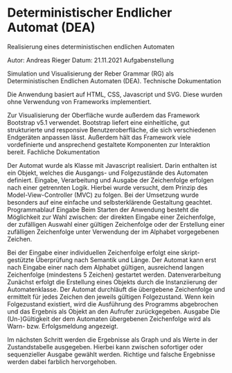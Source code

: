 # Deterministischer Endlicher Automat (DEA)
Realisierung eines deterministischen endlichen Automaten

Autor: Andreas Rieger
Datum: 21.11.2021
Aufgabenstellung

Simulation und Visualisierung der Reber Grammar (RG) als Deterministischen Endlichen Automaten (DEA).
Technische Dokumentation

Die Anwendung basiert auf HTML, CSS, Javascript und SVG. Diese wurden ohne Verwendung von Frameworks implementiert.

Zur Visualisierung der Oberfläche wurde außerdem das Framework Bootstrap v5.1 verwendet. Bootstrap liefert eine einheitliche, gut strukturierte und responsive Benutzeroberfläche, die sich verschiedenen Endgeräten anpassen lässt. Außerdem hält das Framework viele vordefinierte und ansprechend gestaltete Komponenten zur Interaktion bereit.
Fachliche Dokumentation

Der Automat wurde als Klasse mit Javascript realisiert. Darin enthalten ist ein Objekt, welches die Ausgangs- und Folgezustände des Automaten definiert. Eingabe, Verarbeitung und Ausgabe der Zeichenfolge erfolgen nach einer getrennten Logik. Hierbei wurde versucht, dem Prinzip des Model-View-Controller (MVC) zu folgen. Bei der Umsetzung wurde besonders auf eine einfache und selbsterklärende Gestaltung geachtet.
Programmablauf
Eingabe
Beim Starten der Anwendung besteht die Möglichkeit zur Wahl zwischen:
der direkten Eingabe einer Zeichenfolge, 
der zufälligen Auswahl einer gültigen Zeichenfolge oder 
der Erstellung einer zufälligen Zeichenfolge unter Verwendung der im Alphabet vorgegebenen Zeichen.

Bei der Eingabe einer individuellen Zeichenfolge erfolgt eine skript-gestützte Überprüfung nach Semantik und Länge. Der Automat kann erst nach Eingabe einer nach dem Alphabet gültigen, ausreichend langen Zeichenfolge (mindestens 5 Zeichen) gestartet werden.
Datenverarbeitung
Zunächst erfolgt die Erstellung eines Objekts durch die Instanziierung der Automatenklasse. 
Der Automat durchläuft die übergebene Zeichenfolge und ermittelt für jedes Zeichen den jeweils gültigen Folgezustand. Wenn kein Folgezustand existiert, wird die Ausführung des Programms abgebrochen und das Ergebnis als Objekt an den Aufrufer zurückgegeben.
Ausgabe
Die (Un-)Gültigkeit der dem Automaten übergebenen Zeichenfolge wird als Warn- bzw. Erfolgsmeldung angezeigt.

Im nächsten Schritt werden die Ergebnisse als Graph und als Werte in der Zustandstabelle ausgegeben. Hierbei kann zwischen sofortiger oder sequenzieller Ausgabe gewählt werden. Richtige und falsche Ergebnisse werden dabei farblich hervorgehoben.
